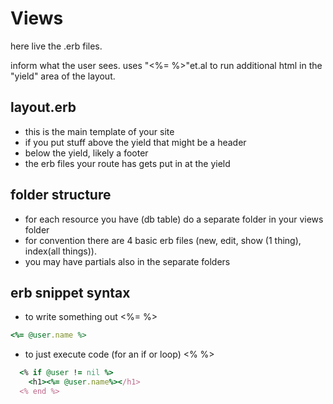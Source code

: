 # Views

here live the .erb files.

inform what the user sees. uses "<%= %>"et.al to run additional html in the "yield" area of the layout.

## layout.erb
- this is the main template of your site
- if you put stuff above the yield that might be a header
- below the yield, likely a footer
- the erb files your route has gets put in at the yield

## folder structure
- for each resource you have (db table) do a separate folder in your views folder
- for convention there are 4 basic erb files (new, edit, show (1 thing), index(all things)).
- you may have partials also in the separate folders

## erb snippet syntax

- to write something out <%= %>

```ruby
<%= @user.name %>
```

- to just execute code (for an if or loop) <% %>

```ruby
  <% if @user != nil %>
    <h1><%= @user.name%></h1>
  <% end %>
```


